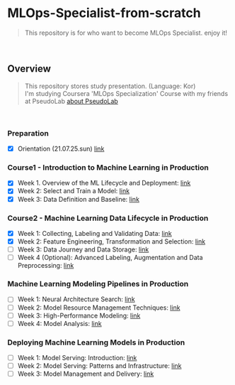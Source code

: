 # MLOps-Specialist-from-scratch
> This repository is for who want to become MLOps Specialist. enjoy it!
<br>

## Overview
> This repository stores study presentation. (Language: Kor)<br>
I'm studying Coursera 'MLOps Specialization' Course with my friends at PseudoLab [about PseudoLab](https://pseudo-lab.com/)
<br>

### Preparation
- [x] Orientation (21.07.25.sun) [link]()
### Course1 - Introduction to Machine Learning in Production
- [x] Week 1. Overview of the ML Lifecycle and Deployment: [link](https://github.com/Steve-YJ/MLOps-Specialist-from-scratch/blob/main/Be-MLOps-Specialist/MLOps-specialization-ppt/02.%20Course1.%20Week1.%20Overview%20of%20the%20ML%20Lifecycle%20and%20Deployment_fin.pdf)
- [x] Week 2: Select and Train a Model: [link](https://github.com/Steve-YJ/MLOps-Specialist-from-scratch/blob/main/Be-MLOps-Specialist/MLOps-specialization-ppt/03.%20Course1.%20Week2.%20Select%20and%20Train%20a%20Model_fin.21.08.09.mon.pdf)
- [x] Week 3: Data Definition and Baseline: [link]()

### Course2 - Machine Learning Data Lifecycle in Production
- [x] Week 1: Collecting, Labeling and Validating Data: [link]()
- [x] Week 2: Feature Engineering, Transformation and Selection: [link]()
- [ ] Week 3: Data Journey and Data Storage: [link]()
- [ ] Week 4 (Optional): Advanced Labeling, Augmentation and Data Preprocessing: [link]()

### Machine Learning Modeling Pipelines in Production
- [ ] Week 1: Neural Architecture Search: [link]()
- [ ] Week 2: Model Resource Management Techniques: [link]()
- [ ] Week 3: High-Performance Modeling: [link]()
- [ ] Week 4: Model Analysis: [link]()

### Deploying Machine Learning Models in Production
- [ ] Week 1: Model Serving: Introduction: [link]()
- [ ] Week 2: Model Serving: Patterns and Infrastructure: [link]()
- [ ] Week 3: Model Management and Delivery: [link]()
